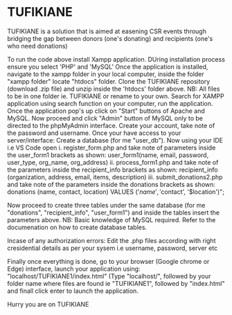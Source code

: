 # TUFIKIANE
TUFIKIANE is a solution that is aimed at easening CSR events through bridging the gap between donors (one's donating) and recipients (one's who need donations)

To run the code above install Xampp application. DUring installation process ensure you select 'PHP' and 'MySQL'
Once the application is installed, navigate to the xampp folder in your local computer, inside the folder "xampp folder" locate "htdocs" folder. 
Clone the TUFIKIANE repository (download .zip file) and unzip inside the 'htdocs' folder above. NB: All files to be in one folder ie. TUFIKIANE or rename to your own.
Search for XAMPP application using search function on your computer, run the application. 
Once the application pop's up click on "Start" buttons of Apache and MySQL. Now proceed and click "Admin" button of MySQL only to be directed to the phpMyAdmin interface.
Create your account, take note of the password and username. 
Once your have access to your server/interface: Create a database (for me "user_db"). 
Now using your IDE i.e VS Code open i. register_form.php and take note of parameters inside the user_form1 brackets as shown: user_form1(name, email, password, user_type, org_name, org_address)
                                    ii. process_form1.php and take note of the parameters inside the recipient_info brackets as shown: recipient_info (organization, address, email, items, description)
                                    iii. submit_donations2.php and take note of the parameters inside the donations brackets as shown: donations (name, contact, location) VALUES ('$name', '$contact', '$location')";

Now proceed to create three tables under the same database (for me "donations", "recipient_info", "user_form1") and inside the tables insert the parameters above. NB: Basic knowledge of MySQL required. Refer to the documenation on how to create database tables. 

Incase of any authorization errors: Edit the .php files according with right cresidential details as per your sysem i.e username, password, server etc

Finally once everything is done, go to your browser (Google chrome or Edge) interface,  launch your application using: "localhost/TUFIKIANE1/index.html" (Type "localhost/", followed by your folder name where files are found ie "TUFIKIANE1", followed by "index.html"  and finall click enter to launch the application. 

Hurry you are on TUFIKIANE

